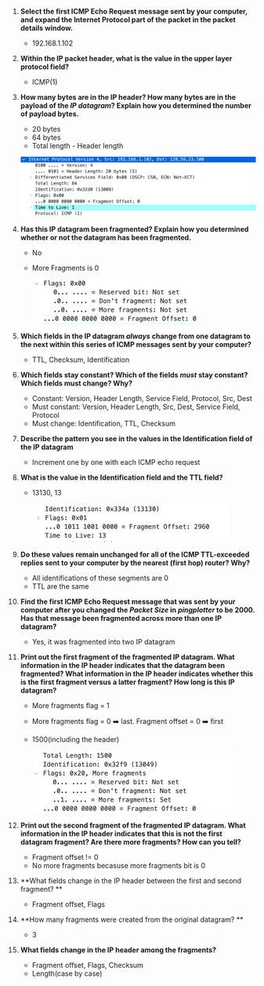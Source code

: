 1. **Select the first ICMP Echo Request message sent by your computer, and expand the Internet Protocol part of the packet in the packet details window.**

   - 192.168.1.102

2. **Within the IP packet header, what is the value in the upper layer protocol field?**

   - ICMP(1)

3. **How many bytes are in the IP header? How many bytes are in the payload of the *IP datagram*? Explain how you determined the number of payload bytes.**

   - 20 bytes
   - 64 bytes
   - Total length - Header length

   ![image-20220519151851886](README.assets/image-20220519151851886.png)

4. **Has this IP datagram been fragmented? Explain how you determined whether or not the datagram has been fragmented.**

   - No

   - More Fragments is 0

     <img src="README.assets/image-20220519151957415.png" alt="image-20220519151957415" style="zoom:50%;" />

5. **Which fields in the IP datagram *always* change from one datagram to the next within this series of ICMP messages sent by your computer?**

   - TTL, Checksum, Identification

6. **Which fields stay constant? Which of the fields *must* stay constant? Which fields must change? Why?**

   - Constant: Version, Header Length, Service Field, Protocol, Src, Dest
   - Must constant: Version, Header Length, Src, Dest, Service Field, Protocol
   - Must change: Identification, TTL, Checksum

7. **Describe the pattern you see in the values in the Identification field of the IP datagram**

   - Increment one by one with each ICMP echo request

8. **What is the value in the Identification field and the TTL field?**

   - 13130, 13

     <img src="README.assets/image-20220519152849328.png" alt="image-20220519152849328" style="zoom:50%;" />

9. **Do these values remain unchanged for all of the ICMP TTL-exceeded replies sent to your computer by the nearest (first hop) router? Why?**

   - All identifications of these segments are 0
   - TTL are the same

10. **Find the first ICMP Echo Request message that was sent by your computer after you changed the *Packet Size* in *pingplotter* to be 2000. Has that message been fragmented across more than one IP datagram?** 

    - Yes, it was fragmented into two IP datagram

11. **Print out the first fragment of the fragmented IP datagram. What information in the IP header indicates that the datagram been fragmented? What information in the IP header indicates whether this is the first fragment versus a latter fragment? How long is this IP datagram?**

    - More fragments flag = 1

    - More fragments flag = 0 ➡️ last. Fragment offset = 0 ➡️ first

    - 1500(including the header)

      <img src="README.assets/image-20220519154817231.png" alt="image-20220519154817231" style="zoom:50%;" />

12. **Print out the second fragment of the fragmented IP datagram. What information in the IP header indicates that this is not the first datagram fragment? Are there more fragments? How can you tell?**

    - Fragment offset != 0
    - No more fragments becasuse more fragments bit is 0

13. **What fields change in the IP header between the first and second fragment? **

    - Fragment offset, Flags

14. **How many fragments were created from the original datagram? **

    - 3

15. **What fields change in the IP header among the fragments?**

    - Fragment offset, Flags, Checksum
    - Length(case by case)